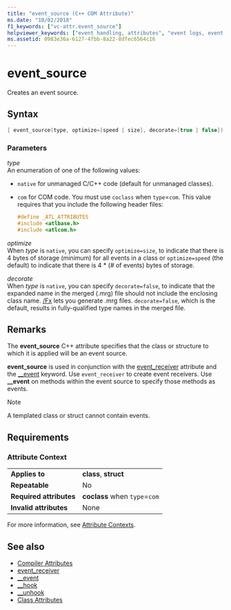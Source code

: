 ```yaml
---
title: "event_source (C++ COM Attribute)"
ms.date: "10/02/2018"
f1_keywords: ["vc-attr.event_source"]
helpviewer_keywords: ["event handling, attributes", "event logs, event source", "event sources, creating", "event_source attribute", "event sources", "event handling, creating event source"]
ms.assetid: 0983e36a-6127-4fbb-8a22-8dfec6564c16
---
```

# event_source

Creates an event source.

## Syntax

```cpp
[ event_source(type, optimize=[speed | size], decorate=[true | false]) ]
```

### Parameters

*type*<br/>
An enumeration of one of the following values:

- `native` for unmanaged C/C++ code (default for unmanaged classes).

- `com` for COM code. You must use `coclass` when `type`=`com`. This value requires that you include the following header files:

    ```cpp
    #define _ATL_ATTRIBUTES
    #include <atlbase.h>
    #include <atlcom.h>
    ```

*optimize*<br/>
When *type* is `native`, you can specify `optimize=size`, to indicate that there is 4 bytes of storage (minimum) for all events in a class or `optimize=speed` (the default) to indicate that there is 4 * (# of events) bytes of storage.

*decorate*<br/>
When *type* is `native`, you can specify `decorate=false`, to indicate that the expanded name in the merged (.mrg) file should not include the enclosing class name. [/Fx](../../build/reference/fx-merge-injected-code.md) lets you generate .mrg files. `decorate=false`, which is the default, results in fully-qualified type names in the merged file.

## Remarks

The **event_source** C++ attribute specifies that the class or structure to which it is applied will be an event source.

**event_source** is used in conjunction with the [event_receiver](event-receiver.md) attribute and the [__event](../../cpp/event.md) keyword. Use `event_receiver` to create event receivers. Use **__event** on methods within the event source to specify those methods as events.

> [!NOTE]
> A templated class or struct cannot contain events.

## Requirements

### Attribute Context

|||
|-|-|
|**Applies to**|**class**, **struct**|
|**Repeatable**|No|
|**Required attributes**|**coclass** when `type`=`com`|
|**Invalid attributes**|None|

For more information, see [Attribute Contexts](cpp-attributes-com-net.md#contexts).

## See also

- [Compiler Attributes](compiler-attributes.md)
- [event_receiver](event-receiver.md)
- [__event](../../cpp/event.md)
- [__hook](../../cpp/hook.md)
- [__unhook](../../cpp/unhook.md)
- [Class Attributes](class-attributes.md)
